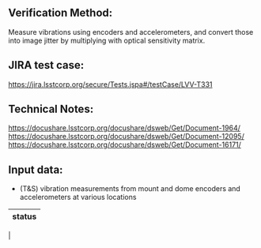 Verification Method:
---
Measure vibrations using encoders and accelerometers, and convert those into image jitter by multiplying with optical sensitivity matrix.

JIRA test case:
---
https://jira.lsstcorp.org/secure/Tests.jspa#/testCase/LVV-T331

Technical Notes:
---
https://docushare.lsstcorp.org/docushare/dsweb/Get/Document-1964/
https://docushare.lsstcorp.org/docushare/dsweb/Get/Document-12095/
https://docushare.lsstcorp.org/docushare/dsweb/Get/Document-16171/

Input data:
---
* (T&S) vibration measurements from mount and dome encoders and accelerometers at various locations

status |
-|
|

